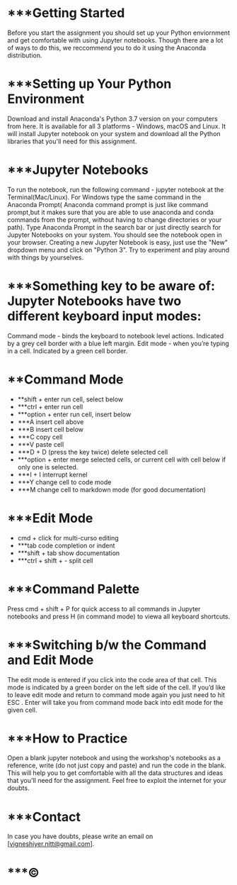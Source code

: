 # ***Getting Started
Before you start the assignment you should set up your Python enviornment and get comfortable with using Jupyter notebooks. Though there are a lot of ways to do this, we reccommend you to do it using the Anaconda distribution.

# ***Setting up Your Python Environment
Download and install Anaconda's Python 3.7 version on your computers from here. It is available for all 3 platforms - Windows, macOS and Linux.
It will install Jupyter notebook on your system and download all the Python libraries that you'll need for this assignment.

# ***Jupyter Notebooks
To run the notebook, run the following command -
jupyter notebook
at the Terminal(Mac/Linux). For Windows type the same command in the Anaconda Prompt( Anaconda command prompt is just like command prompt,but it makes sure that you are able to use anaconda and conda commands from the prompt, without having to change directories or your path). Type Anaconda Prompt in the search bar or just directly search for Jupyter Notebooks on your system.
You should see the notebook open in your browser. Creating a new Jupyter Notebook is easy, just use the "New" dropdown menu and click on "Python 3". Try to experiment and play around with things by yourselves.

# ***Something key to be aware of: Jupyter Notebooks have two different keyboard input modes:
Command mode - binds the keyboard to notebook level actions. Indicated by a grey cell border with a blue left margin.
Edit mode - when you’re typing in a cell. Indicated by a green cell border.
 
 # **Command Mode
* **shift + enter run cell, select below
* ***ctrl + enter run cell
* ***option + enter run cell, insert below
* ***A insert cell above
* ***B insert cell below
* ***C copy cell
* ***V paste cell
* ***D + D (press the key twice) delete selected cell
* ***option + enter merge selected cells, or current cell with cell below if only one is selected.
* ***I + I interrupt kernel
* ***Y change cell to code mode
* ***M change cell to markdown mode (for good documentation)

# ***Edit Mode
* cmd + click for multi-curso editing
* ***tab code completion or indent
* ***shift + tab show documentation
* ***ctrl + shift + - split cell

# ***Command Palette
Press cmd + shift + P for quick access to all commands in Jupyter notebooks and press H (in command mode) to viewa all keyboard shortcuts.

# ***Switching b/w the Command and Edit Mode
The edit mode is entered if you click into the code area of that cell. This mode is indicated by a green border on the left side of the cell.
If you’d like to leave edit mode and return to command mode again you just need to hit ESC .
Enter will take you from command mode back into edit mode for the given cell.

# ***How to Practice
Open a blank jupyter notebook and using the workshop's notebooks as a reference, write (do not just copy and paste) and run the code in the blank. This will help you to get comfortable with all the data structures and ideas that you'll need for the assignment. Feel free to exploit the internet for your doubts.

# ***Contact
In case you have doubts, please write an email on [vigneshiyer.nitt@gmail.com].

# ***©
